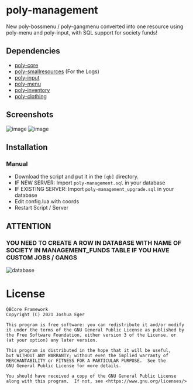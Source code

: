 # poly-management

New poly-bossmenu / poly-gangmenu converted into one resource using poly-menu and poly-input, with SQL support for society funds!

## Dependencies
- [poly-core](https://github.com/qbcore-framework/poly-core)
- [poly-smallresources](https://github.com/qbcore-framework/poly-smallresources) (For the Logs)
- [poly-input](https://github.com/qbcore-framework/poly-input)
- [poly-menu](https://github.com/qbcore-framework/poly-menu)
- [poly-inventory](https://github.com/qbcore-framework/poly-inventory)
- [poly-clothing](https://github.com/qbcore-framework/poly-clothing)

## Screenshots
![image](https://i.imgur.com/9yiQZDX.png)
![image](https://i.imgur.com/MRMWeqX.png)

## Installation
### Manual
- Download the script and put it in the `[qb]` directory.
- IF NEW SERVER: Import `poly-management.sql` in your database
- IF EXISTING SERVER: Import `poly-management_upgrade.sql` in your database
- Edit config.lua with coords
- Restart Script / Server

## ATTENTION
### YOU NEED TO CREATE A ROW IN DATABASE WITH NAME OF SOCIETY IN MANAGEMENT_FUNDS TABLE IF YOU HAVE CUSTOM JOBS / GANGS
![database](https://i.imgur.com/6cd3NLU.png)

# License

    QBCore Framework
    Copyright (C) 2021 Joshua Eger

    This program is free software: you can redistribute it and/or modify
    it under the terms of the GNU General Public License as published by
    the Free Software Foundation, either version 3 of the License, or
    (at your option) any later version.

    This program is distributed in the hope that it will be useful,
    but WITHOUT ANY WARRANTY; without even the implied warranty of
    MERCHANTABILITY or FITNESS FOR A PARTICULAR PURPOSE.  See the
    GNU General Public License for more details.

    You should have received a copy of the GNU General Public License
    along with this program.  If not, see <https://www.gnu.org/licenses/>
